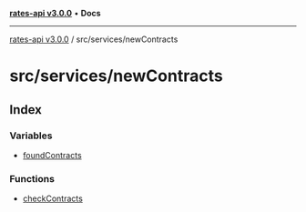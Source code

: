 [**rates-api v3.0.0**](../../../README.md) • **Docs**

***

[rates-api v3.0.0](../../../modules.md) / src/services/newContracts

# src/services/newContracts

## Index

### Variables

- [foundContracts](variables/foundContracts.md)

### Functions

- [checkContracts](functions/checkContracts.md)
